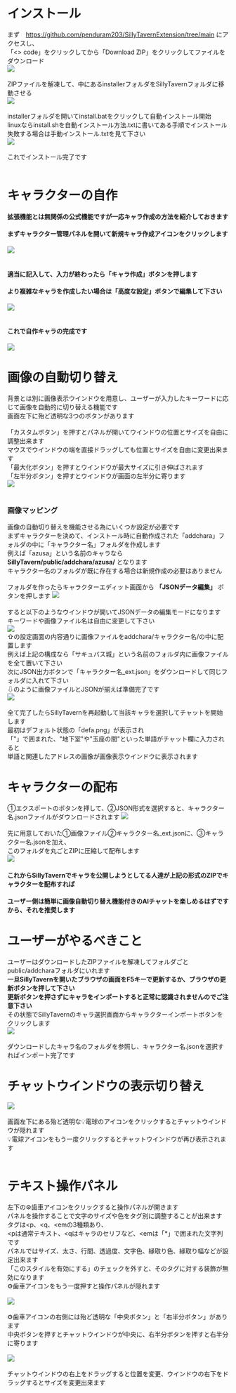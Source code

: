 # インストール
まず　https://github.com/penduram203/SillyTavernExtension/tree/main
にアクセスし、<br>
「<> code」をクリックしてから「Download ZIP」をクリックしてファイルをダウンロード<br>
![](https://files.catbox.moe/pn6hwh.png)<br>
<br>
ZIPファイルを解凍して、中にあるinstallerフォルダをSillyTavernフォルダに移動させる<br>
![](https://files.catbox.moe/lzsx5l.png)<br>
<br>
installerフォルダを開いてinstall.batをクリックして自動インストール開始<br>
linuxならinstall.shを自動インストール方法.txtに書いてある手順でインストール<br>
失敗する場合は手動インストール.txtを見て下さい<br>
![](https://files.catbox.moe/7humtn.png)<br>
<br>
これでインストール完了です<br>
<br>
# キャラクターの自作
#### 拡張機能とは無関係の公式機能ですが一応キャラ作成の方法を紹介しておきます<br>
#### まずキャラクター管理パネルを開いて新規キャラ作成アイコンをクリックします
![](https://files.catbox.moe/8bw9z3.png)<br>
<br>
#### 適当に記入して、入力が終わったら「キャラ作成」ボタンを押します<br>
#### より複雑なキャラを作成したい場合は「高度な設定」ボタンで編集して下さい
![](https://files.catbox.moe/ksi59b.png)<br>
<br>
#### これで自作キャラの完成です
![](https://files.catbox.moe/7qcqcc.png)<br>
# 画像の自動切り替え
背景とは別に画像表示ウインドウを用意し、ユーザーが入力したキーワードに応じて画像を自動的に切り替える機能です<br>
画面左下に殆ど透明な3つのボタンがあります<br>
<br>
「カスタムボタン」を押すとパネルが開いてウインドウの位置とサイズを自由に調整出来ます<br>
マウスでウインドウの端を直接ドラッグしても位置とサイズを自由に変更出来ます<br>
「最大化ボタン」を押すとウインドウが最大サイズに引き伸ばされます<br>
「左半分ボタン」を押すとウインドウが画面の左半分に寄ります<br>
![](https://files.catbox.moe/6am0o4.png)<br>
<br>
### 画像マッピング<br>
画像の自動切り替えを機能させる為にいくつか設定が必要です<br>
まずキャラクターを決めて、インストール時に自動作成された「addchara」フォルダの中に「キャラクター名」フォルダを作成します<br>
例えば「azusa」という名前のキャラなら**SillyTavern/public/addchara/azusa/** となります<br>
キャラクター名のフォルダが既に存在する場合は新規作成の必要はありません<br>
<br>
フォルダを作ったらキャラクターエディット画面から **「JSONデータ編集」** ボタンを押します
![](https://files.catbox.moe/qsxfwl.png)<br>
<br>
すると以下のようなウインドウが開いてJSONデータの編集モードになります<br>
キーワードや画像ファイル名は自由に変更して下さい<br>
![](https://files.catbox.moe/z4prql.png)<br>
⇧の設定画面の内容通りに画像ファイルをaddchara/キャラクター名/の中に配置します<br>
例えば上記の構成なら「サキュバス城」という名前のフォルダ内に画像ファイルを全て置いて下さい<br>
次にJSON出力ボタンで「キャラクター名_ext.json」をダウンロードして同じフォルダに入れて下さい<br>
⇩のように画像ファイルとJSONが揃えば準備完了です<br>
![](https://files.catbox.moe/v9vg7f.png)<br>
<br>
全て完了したらSillyTavernを再起動して当該キャラを選択してチャットを開始します<br>
最初はデフォルト状態の「defa.png」が表示され<br>
「"」で囲まれた、"地下室"や"玉座の間"といった単語がチャット欄に入力されると<br>
単語と関連したアドレスの画像が画像表示ウインドウに表示されます<br>
# キャラクターの配布<br>
①エクスポートのボタンを押して、②JSON形式を選択すると、キャラクター名.jsonファイルがダウンロードされます
![](https://files.catbox.moe/jmswpn.png)<br>
<br>
先に用意しておいた①画像ファイル②キャラクター名_ext.jsonに、③キャラクター名.jsonを加え、<br>
このフォルダを丸ごとZIPに圧縮して配布します<br>
![](https://files.catbox.moe/2mjame.png)<br>
#### これからSillyTavernでキャラを公開しようとしてる人達が上記の形式のZIPでキャラクターを配布すれば <br>
#### ユーザー側は簡単に画像自動切り替え機能付きのAIチャットを楽しめるはずですから、それを推奨します <br>
# ユーザーがやるべきこと<br>
ユーザーはダウンロードしたZIPファイルを解凍してフォルダごとpublic/addcharaフォルダにいれます<br>
**一旦SillyTavernを開いたブラウザの画面をF5キーで更新するか、ブラウザの更新ボタンを押して下さい**<br>
**更新ボタンを押さずにキャラをインポートすると正常に認識されませんのでご注意下さい**<br>
その状態でSillyTavernのキャラ選択画面からキャラクターインポートボタンをクリックします<br>
![](https://files.catbox.moe/7nubgm.png)<br>
<br>
ダウンロードしたキャラ名のフォルダを参照し、キャラクター名.jsonを選択すればインポート完了です<br>
# チャットウインドウの表示切り替え<br>
![](https://files.catbox.moe/38e5mq.png)<br>
<br>
画面左下にある殆ど透明な💡電球のアイコンをクリックするとチャットウインドウが隠れます<br>
💡電球アイコンをもう一度クリックするとチャットウインドウが再び表示されます<br>
<br>
# テキスト操作パネル<br>
左下の⚙歯車アイコンをクリックすると操作パネルが開きます<br>
パネルを操作することで文字のサイズや色をタグ別に調整することが出来ます<br>
タグは<p、<q、<emの3種類あり、
<br>
<pは通常テキスト、<qはキャラのセリフなど、<emは「*」で囲まれた文字列です<br>
パネルではサイズ、太さ、行間、透過度、文字色、縁取り色、縁取り幅などが設定出来ます<br>
「このスタイルを有効にする」のチェックを外すと、そのタグに対する装飾が無効になります<br>
⚙歯車アイコンをもう一度押すと操作パネルが隠れます<br>
<br>
![](https://files.catbox.moe/m7mz6i.png)<br>
<br>
⚙歯車アイコンの右側には殆ど透明な「中央ボタン」と「右半分ボタン」があります<br>
中央ボタンを押すとチャットウインドウが中央に、右半分ボタンを押すと右半分に寄ります<br>
<br>
![](https://files.catbox.moe/jnkvn3.png)<br>
<br>
チャットウインドウの右上をドラッグすると位置を変更、ウインドウの右下をドラッグするとサイズを変更出来ます<br>
<br>
